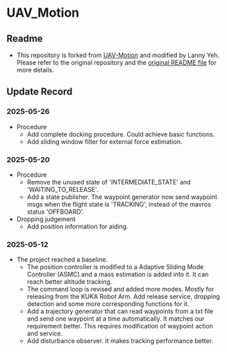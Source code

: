 # UAV_Motion

## Readme

- This repository is forked from [UAV-Motion](https://github.com/zhengyuxiang/UAV-Motion) and modified by Lanny Yeh. Please refer to the original repository and the [original README file](./README_original.md) for more details.

## Update Record

### 2025-05-26

- Procedure
  - Add complete docking procedure. Could achieve basic functions.
  - Add sliding window filter for external force estimation.

### 2025-05-20

- Procedure
  - Remove the unused state of 'INTERMEDIATE_STATE' and 'WAITING_TO_RELEASE'.
  - Add a state publisher. The waypoint generator now send waypoint msgs when the flight state is 'TRACKING', instead of the mavros status 'OFFBOARD'.
- Dropping judgement
  - Add position information for aiding.

### 2025-05-12

- The project reached a baseline.
  - The position controller is modified to a Adaptive Sliding Mode Controller (ASMC) and a mass estimation is added into it. It can reach better altitude tracking.
  - The command loop is revised and added more modes. Mostly for releasing from the KUKA Robot Arm. Add release service, dropping detection and some more corresponding functions for it.
  - Add a trajectory generator that can read waypoints from a txt file and send one waypoint at a time automatically. It matches our requirement better. This requires modification of waypoint action and service.
  - Add disturbance observer. It makes tracking performance better.
